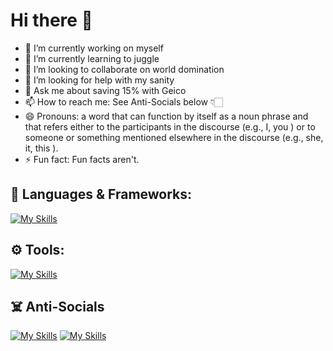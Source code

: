 # Hi there 👋

- 🔭  I’m currently working on myself
- 🌱  I’m currently learning to juggle
- 👯  I’m looking to collaborate on world domination
- 🤔  I’m looking for help with my sanity
- 💬  Ask me about saving 15% with Geico
- 📫  How to reach me: See Anti-Socials below 👇🏻
- 😄  Pronouns: a word that can function by itself as a noun phrase and that refers either to the participants in the discourse (e.g., I, you ) or to someone or something mentioned elsewhere in the discourse (e.g., she, it, this ).
- ⚡   Fun fact: Fun facts aren't.


## 💬 Languages & Frameworks:
[![My Skills](https://skillicons.dev/icons?i=c,cs,cpp,dotnet,go,graphql,java,spring,jquery,rust,js,html,css,nodejs&perline=8)](https://skillicons.dev)

## ⚙️ Tools:
[![My Skills](https://skillicons.dev/icons?i=apple,windows,linux,atom,aws,bash,bsd,docker,elasticsearch,githubactions,idea,jenkins,maven,mysql,obsidian,redhat,redis,terraform,npm,mongodb,webpack,git,github,vscode,postman,ps&perline=8)](https://skillicons.dev)

## ☠️ Anti-Socials
[![My Skills](https://skillicons.dev/icons?i=linkedin)](https://skillicons.dev)    [![My Skills](https://skillicons.dev/icons?i=discord)](https://skillicons.dev)
